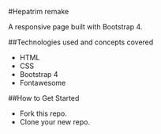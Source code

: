 #Hepatrim remake

A responsive page built with Bootstrap 4.

##Technologies used and concepts covered

* HTML
* CSS
* Bootstrap 4
* Fontawesome

##How to Get Started

* Fork this repo.
* Clone your new repo.
